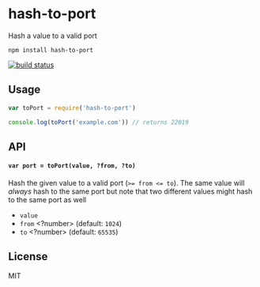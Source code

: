 # hash-to-port

Hash a value to a valid port

```
npm install hash-to-port
```

[![build status](http://img.shields.io/travis/mafintosh/hash-to-port.svg?style=flat)](http://travis-ci.org/mafintosh/hash-to-port)

## Usage

``` js
var toPort = require('hash-to-port')

console.log(toPort('example.com')) // returns 22019
```

## API

#### `var port = toPort(value, ?from, ?to)`

Hash the given value to a valid port (`>= from <= to`).
The same value will *always* hash to the same port but note that two different values might hash to the same port as well

- `value` <string>
- `from` <?number> (default: `1024`)
- `to` <?number> (default: `65535`)

## License

MIT
